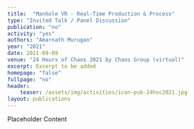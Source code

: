 ```yaml
---
title:  "Manhole VR - Real-Time Production & Process"
type: "Invited Talk / Panel Discussion"
publication: "no"
activity: "yes"
authors: "Amarnath Murugan"
year: "2021"
date: 2021-09-09
venue: "24 Hours of Chaos 2021 by Chaos Group (virtual)"
excerpt: Excerpt to be added
homepage: "false"
fullpage: "no"
header:
    teaser: /assets/img/activities/icon-pub-24hoc2021.jpg
layout: publications    
---
```


Placeholder Content